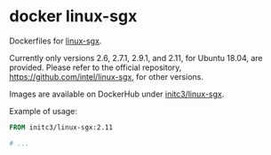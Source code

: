 # docker linux-sgx
Dockerfiles for [linux-sgx](https://github.com/intel/linux-sgx).

Currently only versions 2.6, 2.7.1, 2.9.1, and 2.11, for Ubuntu 18.04, are
provided. Please refer to the official repository,
https://github.com/intel/linux-sgx, for other versions.

Images are available on DockerHub under [initc3/linux-sgx](https://hub.docker.com/repository/docker/initc3/linux-sgx).

Example of usage:

```dockerfile
FROM initc3/linux-sgx:2.11

# ...
```
